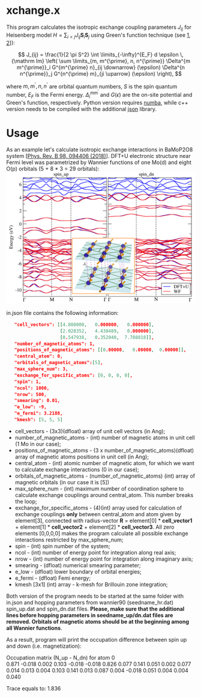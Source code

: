 # xchange.x
This program calculates the isotropic exchange coupling parameters $J_{ij}$ for Heisenberg model $H = \sum_{i < j} J_{ij} \mathbf{S}_i \mathbf{S}_j$ using Green's function technique (see [1](https://www.sciencedirect.com/science/article/pii/0304885387907219?via%3Dihub), [2](https://journals.aps.org/prb/abstract/10.1103/PhysRevB.71.184434)]):

$$  J_{ij} = \frac{1}{2 \pi S^2}  \int \limits_{-\infty}^{E_F} d \epsilon \, {\mathrm Im} \left( \sum \limits_{m, m^{\prime},  n, n^{\prime}} \Delta^{m m^{\prime}}_i G^{m^{\prime} n}_{ij \downarrow} (\epsilon) \Delta^{n n^{\prime}}_j G^{n^{\prime} m}_{ji \uparrow} (\epsilon) \right), $$

where $m, m^{\prime},  n, n^{\prime}$ are orbital quantum numbers, $S$ is the spin quantum number, $E_F$ is the Fermi energy. $\Delta^{m m^{\prime}}_i$ and $G(\epsilon)$ are the on-site potential and  Green's function, respectively. Python version requires [numba](https://numba.pydata.org), while c++ version needs to be compiled with the additional [json](https://github.com/nlohmann/json) library.

# Usage 
As an example let's calculate isotropic exchange interactions in BaMoP2O8 system [[Phys. Rev. B 98, 094406 (2018)](https://journals.aps.org/prb/abstract/10.1103/PhysRevB.98.094406)]. DFT+U electronic structure near Fermi level was parametrized by Wannier functions of one Mo(d) and eight O(p) orbitals (5 + 8 * 3 = 29 orbitals):
![alt text](https://github.com/danis-b/xchange/blob/main/example/BANDS.png)

in.json file contains the following information:

```json
   "cell_vectors": [[4.880000,   0.000000,   0.000000], 
                    [2.028352,   4.438489,   0.000000], 
                    [0.547938,   0.352040,  7.788818]],
   "number_of_magnetic_atoms": 1,
   "positions_of_magnetic_atoms": [[0.00000,   0.00000,  0.00000]],
   "central_atom": 0,
   "orbitals_of_magnetic_atoms":[5],
   "max_sphere_num": 3,
   "exchange_for_specific_atoms": [0, 0, 0, 0],
   "spin": 1,
   "ncol": 1000,
   "nrow": 500,
   "smearing": 0.01,
   "e_low": -9,
   "e_fermi": 3.2188,
   "kmesh": [5, 5, 5]
```
* cell_vectors - (3x3)(dfloat) array of unit cell vectors (in Ang);
* number_of_magnetic_atoms - (int) number of magnetic atoms in unit cell (1 Mo in our case);
* positions_of_magnetic_atoms - (3 x number_of_magnetic_atoms)(dfloat) array of magnetic atoms positions in unit cell (in Ang);
* central_atom - (int) atomic number of magnetic atom, for which we want to calculate exchange interactions (0 in our case);
* orbitals_of_magnetic_atoms - (number_of_magnetic_atoms) (int) array of magnetic orbitals (in our case it is [5]) 
* max_sphere_num - (int) maximum number of coordination sphere to calculate exchange couplings around central_atom. This number breaks the loop;
* exchange_for_specific_atoms - (4)(int) array used for calculation of exchange couplings **only** between central_atom and atom given by element[3], connected  with radius-vector **R** = element[0] * **cell_vector1** + element[1] * **cell_vector2** + element[2] * **cell_vector3**. All zero elements [0,0,0,0] makes the program calculate all possible exchange interactions restricted by max_sphere_num; 
* spin - (int) spin number of the system;
* ncol - (int) number of energy point for integration along real axis;
* nrow - (int) number of energy point for integration along imaginary axis;  
* smearing - (dfloat) numerical smearing parameter;
* e_low -  (dfloat) lower boundary of orbital energies;
* e_fermi - (dfloat) Femi energy;
* kmesh [3x1] (int) array - k-mesh for Brillouin zone integration; 

 
Both version of the program needs to be started at the same folder with in.json and hopping parameters from wannier90 (seedname_hr.dat) spin_up.dat and spin_dn.dat files. **Please, make sure that the additional lines before hopping parameters in seedname_up/dn.dat files are removed. Orbitals of magnetic atoms should be at the beginning among all Wannier  functions**.

As a result, program will print the occupation difference between spin up and  down (i.e. magnetization):

Occupation matrix (N_up - N_dn) for atom  0  \
 0.871  -0.018  0.002  0.103  -0.018
-0.018   0.826  0.077  0.141   0.051
 0.002   0.077  0.014  0.013   0.004
 0.103   0.141  0.013  0.087   0.004
-0.018   0.051  0.004  0.004   0.040
 
Trace equals to:  1.836

